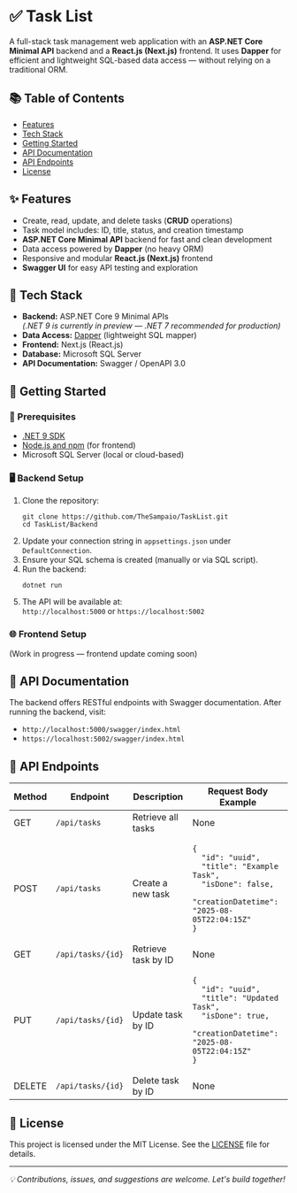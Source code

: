 <body>
  <h1>✅ Task List</h1>

  <p>
    A full-stack task management web application with an <strong>ASP.NET Core Minimal API</strong> backend and a <strong>React.js (Next.js)</strong> frontend. It uses <strong>Dapper</strong> for efficient and lightweight SQL-based data access — without relying on a traditional ORM.
  </p>

  <h2>📚 Table of Contents</h2>
  <ul>
    <li><a href="#features">Features</a></li>
    <li><a href="#tech-stack">Tech Stack</a></li>
    <li><a href="#getting-started">Getting Started</a></li>
    <li><a href="#api-documentation">API Documentation</a></li>
    <li><a href="#api-endpoints">API Endpoints</a></li>
    <li><a href="#license">License</a></li>
  </ul>

  <h2 id="features">✨ Features</h2>
  <ul>
    <li>Create, read, update, and delete tasks (<strong>CRUD</strong> operations)</li>
    <li>Task model includes: ID, title, status, and creation timestamp</li>
    <li><strong>ASP.NET Core Minimal API</strong> backend for fast and clean development</li>
    <li>Data access powered by <strong>Dapper</strong> (no heavy ORM)</li>
    <li>Responsive and modular <strong>React.js (Next.js)</strong> frontend</li>
    <li><strong>Swagger UI</strong> for easy API testing and exploration</li>
  </ul>

  <h2 id="tech-stack">🧰 Tech Stack</h2>
  <ul>
    <li><strong>Backend:</strong> ASP.NET Core 9 Minimal APIs<br />
      <em>(.NET 9 is currently in preview — .NET 7 recommended for production)</em>
    </li>
    <li><strong>Data Access:</strong> <a href="https://github.com/DapperLib/Dapper" target="_blank" rel="noopener noreferrer">Dapper</a> (lightweight SQL mapper)</li>
    <li><strong>Frontend:</strong> Next.js (React.js)</li>
    <li><strong>Database:</strong> Microsoft SQL Server</li>
    <li><strong>API Documentation:</strong> Swagger / OpenAPI 3.0</li>
  </ul>

  <h2 id="getting-started">🚀 Getting Started</h2>

  <h3>🔧 Prerequisites</h3>
  <ul>
    <li><a href="https://dotnet.microsoft.com/en-us/download/dotnet/9.0" target="_blank" rel="noopener noreferrer">.NET 9 SDK</a></li>
    <li><a href="https://nodejs.org/" target="_blank" rel="noopener noreferrer">Node.js and npm</a> (for frontend)</li>
    <li>Microsoft SQL Server (local or cloud-based)</li>
  </ul>

  <h3>🖥️ Backend Setup</h3>
  <ol>
    <li>Clone the repository:
      <pre><code>git clone https://github.com/TheSampaio/TaskList.git
cd TaskList/Backend</code></pre>
    </li>
    <li>Update your connection string in <code>appsettings.json</code> under <code>DefaultConnection</code>.</li>
    <li>Ensure your SQL schema is created (manually or via SQL script).</li>
    <li>Run the backend:
      <pre><code>dotnet run</code></pre>
    </li>
    <li>The API will be available at:
      <br /><code>http://localhost:5000</code> or <code>https://localhost:5002</code>
    </li>
  </ol>

  <h3>🌐 Frontend Setup</h3>
  <p>(Work in progress — frontend update coming soon)</p>

  <h2 id="api-documentation">📖 API Documentation</h2>
  <p>
    The backend offers RESTful endpoints with Swagger documentation.
    After running the backend, visit:
  </p>
  <ul>
    <li><code>http://localhost:5000/swagger/index.html</code></li>
    <li><code>https://localhost:5002/swagger/index.html</code></li>
  </ul>

  <h2 id="api-endpoints">📡 API Endpoints</h2>
  <table>
    <thead>
      <tr>
        <th>Method</th>
        <th>Endpoint</th>
        <th>Description</th>
        <th>Request Body Example</th>
      </tr>
    </thead>
    <tbody>
      <tr>
        <td>GET</td>
        <td><code>/api/tasks</code></td>
        <td>Retrieve all tasks</td>
        <td>None</td>
      </tr>
      <tr>
        <td>POST</td>
        <td><code>/api/tasks</code></td>
        <td>Create a new task</td>
        <td>
          <pre><code>{
  "id": "uuid",
  "title": "Example Task",
  "isDone": false,
  "creationDatetime": "2025-08-05T22:04:15Z"
}</code></pre>
        </td>
      </tr>
      <tr>
        <td>GET</td>
        <td><code>/api/tasks/{id}</code></td>
        <td>Retrieve task by ID</td>
        <td>None</td>
      </tr>
      <tr>
        <td>PUT</td>
        <td><code>/api/tasks/{id}</code></td>
        <td>Update task by ID</td>
        <td>
          <pre><code>{
  "id": "uuid",
  "title": "Updated Task",
  "isDone": true,
  "creationDatetime": "2025-08-05T22:04:15Z"
}</code></pre>
        </td>
      </tr>
      <tr>
        <td>DELETE</td>
        <td><code>/api/tasks/{id}</code></td>
        <td>Delete task by ID</td>
        <td>None</td>
      </tr>
    </tbody>
  </table>

  <h2 id="license">📃 License</h2>
  <p>
    This project is licensed under the MIT License. See the <a href="LICENSE">LICENSE</a> file for details.
  </p>

  <hr />

  <p><em>💡 Contributions, issues, and suggestions are welcome. Let's build together!</em></p>
</body>
